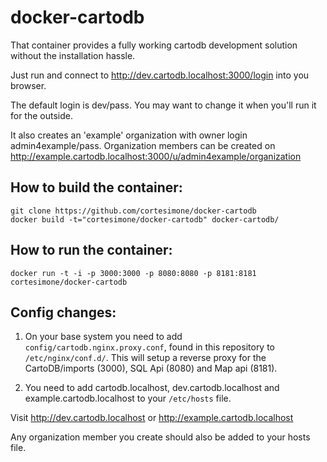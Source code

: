 docker-cartodb
==============

That container provides a fully working cartodb development solution
without the installation hassle.

Just run and connect to http://dev.cartodb.localhost:3000/login into you browser.

The default login is dev/pass. You may want to change it when you'll run
it for the outside.

It also creates an 'example' organization with owner login admin4example/pass.
Organization members can be created on http://example.cartodb.localhost:3000/u/admin4example/organization

How to build the container:
--------------

```
git clone https://github.com/cortesimone/docker-cartodb
docker build -t="cortesimone/docker-cartodb" docker-cartodb/
```

How to run the container:
--------------

```
docker run -t -i -p 3000:3000 -p 8080:8080 -p 8181:8181 cortesimone/docker-cartodb 
```

Config changes:
--------------

1. On your base system you need to add `config/cartodb.nginx.proxy.conf`, found in this repository to `/etc/nginx/conf.d/`. 
This will setup a reverse proxy for the CartoDB/imports (3000), SQL Api (8080) and Map api (8181).

2. You need to add cartodb.localhost, dev.cartodb.localhost and example.cartodb.localhost to your `/etc/hosts` file.

Visit http://dev.cartodb.localhost or http://example.cartodb.localhost 

Any organization member you create should also be added to your hosts file.
